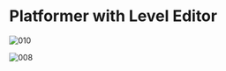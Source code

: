 # Platformer with Level Editor


![010](https://github.com/JoeLumbley/Platformer-with-Level-Editor/assets/77564255/eb2e2488-8916-4249-b72b-351973ee661d)



![008](https://github.com/JoeLumbley/Platformer-with-Level-Editor/assets/77564255/7891977e-b164-48f3-b05b-8fe08340b747)



